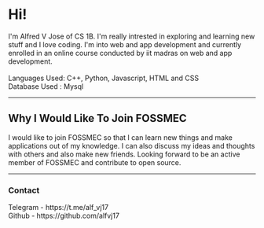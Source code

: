 <hmtl>
<body>

<h1> 
    Hi! 
</h1>

<p>
   I'm Alfred V Jose of CS 1B. I'm really intrested in exploring and learning new stuff and I love coding. I'm into web and app development and currently enrolled in an online course conducted by iit madras on web and app development.<br/><br/> 
   Languages Used: C++, Python, Javascript, HTML and CSS<br/>
   Database Used : Mysql<br/>
</p>

<hr>

<h2>
    Why I Would Like To Join FOSSMEC 
</h2>

<p>
   I would like to join FOSSMEC so that I can learn new things and make applications out of my knowledge. I can also discuss my ideas and thoughts with others and also make new friends. Looking forward to be an active member of FOSSMEC and contribute to open source.<br/>
</p>   

<hr>

<h3>
    Contact
</h3>

<p>
   Telegram - https://t.me/alf_vj17<br/>
   Github   - https://github.com/alfvj17
</p>

</body>
</html>
   
  
